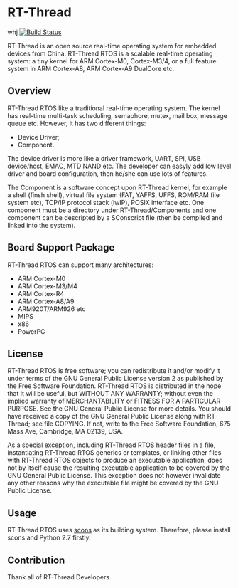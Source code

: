 # RT-Thread #
 whj
[![Build Status](https://travis-ci.org/RT-Thread/rt-thread.png)](https://travis-ci.org/RT-Thread/rt-thread)

RT-Thread is an open source real-time operating system for embedded devices from China. RT-Thread RTOS is a scalable real-time operating system: a tiny kernel for ARM Cortex-M0, Cortex-M3/4, or a full feature system in ARM Cortex-A8, ARM Cortex-A9 DualCore etc. 

## Overview ##

RT-Thread RTOS like a traditional real-time operating system. The kernel has real-time multi-task scheduling, semaphore, mutex, mail box, message queue etc. However, it has two different things:

* Device Driver;
* Component. 

The device driver is more like a driver framework, UART, SPI, USB device/host, EMAC, MTD NAND etc. The developer can easyly add low level driver and board configuration, then he/she can use lots of features. 

The Component is a software concept upon RT-Thread kernel, for example a shell (finsh shell), virtual file system (FAT, YAFFS, UFFS, ROM/RAM file system etc), TCP/IP protocol stack (lwIP), POSIX interface etc. One component must be a directory under RT-Thread/Components and one component can be descripted by a SConscript file (then be compiled and linked into the system).

## Board Support Package ##

RT-Thread RTOS can support many architectures:

* ARM Cortex-M0
* ARM Cortex-M3/M4
* ARM Cortex-R4
* ARM Cortex-A8/A9
* ARM920T/ARM926 etc
* MIPS 
* x86
* PowerPC

## License ##

RT-Thread RTOS is free software; you can redistribute it and/or modify it under terms of the GNU General Public License version 2 as published by the Free Software Foundation. RT-Thread RTOS is distributed in the hope that it will be useful, but WITHOUT ANY WARRANTY; without even the implied warranty of MERCHANTABILITY or FITNESS FOR A PARTICULAR PURPOSE. See the GNU General Public License for more details. You should have received a copy of the GNU General Public License along with RT-Thread; see file COPYING. If not, write to the Free Software Foundation, 675 Mass Ave, Cambridge, MA 02139, USA.

As a special exception, including RT-Thread RTOS header files in a file, instantiating RT-Thread RTOS generics or templates, or linking other files with RT-Thread RTOS objects to produce an executable application, does not by itself cause the resulting executable application to be covered by the GNU General Public License. This exception does not however invalidate any other reasons why the executable file might be covered by the GNU Public License.

## Usage ##

RT-Thread RTOS uses [scons](http://www.scons.org) as its building system. Therefore, please install scons and Python 2.7 firstly. 

## Contribution ##

Thank all of RT-Thread Developers. 
